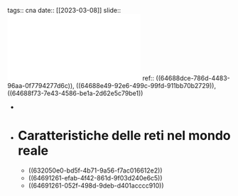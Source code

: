 tags:: cna
date:: [[2023-03-08]]
slide:: ![ns06](../assets/ns06.pdf)
ref:: ((64688dce-786d-4483-96aa-0f7794277d6c)), ((64688e49-92e6-499c-99fd-911bb70b2729)), ((64688f73-7e43-4586-be1a-2d62e5c79be1))

-
- # Caratteristiche delle reti nel mondo reale
	- ((632050e0-bd5f-4b71-9a56-f7ac016612e2))
	- ((64691261-efab-4f42-861d-9f03d240e6c5))
	- ((64691261-052f-498d-9deb-d401acccc910))